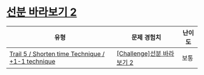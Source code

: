 # [선분 바라보기 2](https://www.codetree.ai/trails/complete/curated-cards/challenge-looking-at-the-line-segment-2)

|유형|문제 경험치|난이도|
|---|---|---|
|[Trail 5 / Shorten time Technique / +1-1 technique](https://www.codetree.ai/trail-info/intermediate-mid/)|[[Challenge]선분 바라보기 2](https://www.codetree.ai/trails/complete/curated-cards/challenge-looking-at-the-line-segment-2/)|보통|

